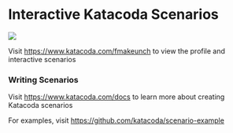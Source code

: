 # Interactive Katacoda Scenarios

[![](http://shields.katacoda.com/katacoda/fmakeunch/count.svg)](https://www.katacoda.com/fmakeunch "Get your profile on Katacoda.com")

Visit https://www.katacoda.com/fmakeunch to view the profile and interactive scenarios

### Writing Scenarios
Visit https://www.katacoda.com/docs to learn more about creating Katacoda scenarios

For examples, visit https://github.com/katacoda/scenario-example
